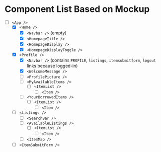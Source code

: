 # Component List Based on Mockup

* [ ] `<App />`
  * [x] `<Home />`
    * [x] `<Navbar />` (empty)
    * [x] `<HomepageTitle />`
    * [x] `<HomepageDisplay />`
    * [x] `<HomepageDisplayToggle />`
  * [x] `<Profile />`
    * [x] `<Navbar />` (contains `PROFILE`, `listings`, `itemsubmitform`, `logout` links because logged-in)
    * [x] `<WelcomeMessage />`
    * [ ] `<ProfilePicture />`
    * [ ] `<MyAvailableItems />`
      * [ ] `<ItemList />`
        * [ ] `<Item />`
    * [ ] `<YourBorrowedItems />`
      * [ ] `<ItemList />`
        * [ ] `<Item />`
  * [ ] `<Listings />`
    * [ ] `<SearchBar />`
    * [ ] `<AvailableListings />`
      * [ ] `<ItemList />`
        * [ ] `<Item />`
    * [ ] `<ItemMap />`
  * [ ] `<ItemSubmitForm />`
